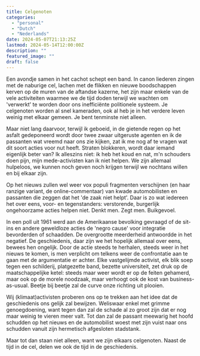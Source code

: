 ```yaml
---
title: Celgenoten
categories:
  - "personal"
  - "Dutch"
  - "Nederlands"
date: 2024-05-07T21:13:25Z
lastmod: 2024-05-14T12:00:00Z
description: ""
featured_image: ""
draft: false
---
```

Een avondje samen in het cachot schept een band. In canon liederen zingen met de naburige cel, lachen met de flikken en nieuwe boodschappen kerven op de muren van de aftandse kazerne, het zijn maar enkele van de vele activiteiten waarmee we de tijd doden terwijl we wachten om 'verwerkt' te worden door ons inefficiënte politionele systeem. Je celgenoten worden al snel kameraden, ook al heb je in het verdere leven weinig met elkaar gemeen. Je bent tenminste niet alleen.
<!--more-->
Maar niet lang daarvoor, terwijl ik geboeid, in de gietende regen op het asfalt gedeponeerd wordt door twee zwaar uitgeruste agenten en ik de passanten wat vreemd naar ons zie kijken, zat ik me nog af te vragen wat dit soort acties voor nut heeft. Straten blokkeren, wordt daar iemand eigenlijk beter van? Ik alleszins niet: ik heb het koud en nat, m'n schouders doen pijn, mijn mede-activisten kan ik niet helpen. We zijn allemaal hulpeloos, we kunnen noch geven noch krijgen terwijl we nochtans willen en bij elkaar zijn.

Op het nieuws zullen wel weer vox populi fragmenten verschijnen (en haar ranzige variant, de online-commentaar) van kwade automobilisten en passanten die zeggen dat het 'de zaak niet helpt'. Daar is zo wat iedereen het over eens, voor- en tegenstanders: verstorende, burgerlijk ongehoorzame acties helpen niet. Denkt men. Zegt men. Buikgevoel.

In een poll uit 1961 werd aan de Amerikaanse bevolking gevraagd of de sit-ins en andere geweldloze acties de 'negro cause' voor integratie bevorderden of schaadden. De overgrootte meerderheid antwoordde in het negatief. De geschiedenis, daar zijn we het hopelijk allemaal over eens, bewees hen ongelijk. Door de actie steeds te herhalen, steeds weer in het nieuws te komen, is men verplicht om telkens weer de confrontatie aan te gaan met de argumentatie er achter. Elke vastgelijmde activist, elk blik soep tegen een schilderij, platgezette band, bezette universiteit, zet druk op de maatschappelijke ketel: steeds maar weer wordt er op de feiten gehamerd, maar ook op de morele noodzaak, maar verhoogt ook de kost van business-as-usual. Beetje bij beetje zal de curve onze richting uit plooien.

Wij (klimaat)activisten proberen ons op te trekken aan het idee dat de geschiedenis ons gelijk zal bewijzen. Weliswaar enkel met grimme genoegdoening, want tegen dan zal de schade al zo groot zijn dat er nog maar weinig te vieren meer valt. Tot dan zal de passant meewarig het hoofd schudden op het nieuws en de automobilist woest met zijn vuist naar ons schudden vanuit zijn hermetisch afgesloten stadstank.

Maar tot dan staan niet alleen, want we zijn elkaars celgenoten. Naast de tijd in de cel, delen we ook de tijd in de geschiedenis.

